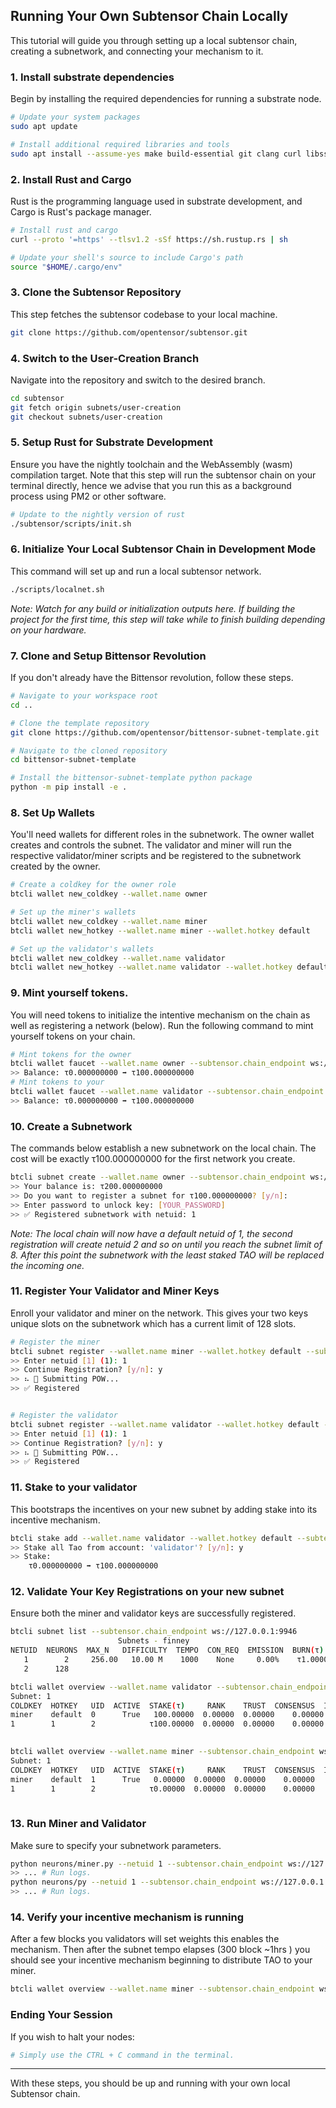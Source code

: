 ## Running Your Own Subtensor Chain Locally

This tutorial will guide you through setting up a local subtensor chain, creating a subnetwork, and connecting your mechanism to it.

### 1. Install substrate dependencies
Begin by installing the required dependencies for running a substrate node.
```bash
# Update your system packages
sudo apt update 

# Install additional required libraries and tools
sudo apt install --assume-yes make build-essential git clang curl libssl-dev llvm libudev-dev protobuf-compiler
```

### 2. Install Rust and Cargo
Rust is the programming language used in substrate development, and Cargo is Rust's package manager.
```bash
# Install rust and cargo
curl --proto '=https' --tlsv1.2 -sSf https://sh.rustup.rs | sh

# Update your shell's source to include Cargo's path
source "$HOME/.cargo/env"
```

### 3. Clone the Subtensor Repository
This step fetches the subtensor codebase to your local machine.
```bash
git clone https://github.com/opentensor/subtensor.git
```

### 4. Switch to the User-Creation Branch
Navigate into the repository and switch to the desired branch.
```bash
cd subtensor
git fetch origin subnets/user-creation
git checkout subnets/user-creation
```

### 5. Setup Rust for Substrate Development
Ensure you have the nightly toolchain and the WebAssembly (wasm) compilation target. Note that this step will run the subtensor chain on your terminal directly, hence we advise that you run this as a background process using PM2 or other software.
```bash
# Update to the nightly version of rust
./subtensor/scripts/init.sh
```

### 6. Initialize Your Local Subtensor Chain in Development Mode
This command will set up and run a local subtensor network.
```bash
./scripts/localnet.sh
```
*Note: Watch for any build or initialization outputs here. If building the project for the first time, this step will take while to finish building depending on your hardware.*

### 7. Clone and Setup Bittensor Revolution
If you don't already have the Bittensor revolution, follow these steps.
```bash
# Navigate to your workspace root
cd ..

# Clone the template repository
git clone https://github.com/opentensor/bittensor-subnet-template.git

# Navigate to the cloned repository
cd bittensor-subnet-template

# Install the bittensor-subnet-template python package
python -m pip install -e .
```

### 8. Set Up Wallets
You'll need wallets for different roles in the subnetwork. The owner wallet creates and controls the subnet. The validator and miner will run the respective validator/miner scripts and be registered to the subnetwork created by the owner.
```bash
# Create a coldkey for the owner role
btcli wallet new_coldkey --wallet.name owner

# Set up the miner's wallets
btcli wallet new_coldkey --wallet.name miner
btcli wallet new_hotkey --wallet.name miner --wallet.hotkey default

# Set up the validator's wallets
btcli wallet new_coldkey --wallet.name validator
btcli wallet new_hotkey --wallet.name validator --wallet.hotkey default
```

### 9. Mint yourself tokens.
You will need tokens to initialize the intentive mechanism on the chain as well as registering a network (below). 
Run the following command to mint yourself tokens on your chain.
```bash
# Mint tokens for the owner
btcli wallet faucet --wallet.name owner --subtensor.chain_endpoint ws://127.0.0.1:9946 
>> Balance: τ0.000000000 ➡ τ100.000000000
# Mint tokens to your 
btcli wallet faucet --wallet.name validator --subtensor.chain_endpoint ws://127.0.0.1:9946 
>> Balance: τ0.000000000 ➡ τ100.000000000
```

### 10. Create a Subnetwork
The commands below establish a new subnetwork on the local chain. The cost will be exactly τ100.000000000 for the first network you create.
```bash
btcli subnet create --wallet.name owner --subtensor.chain_endpoint ws://127.0.0.1:9946 
>> Your balance is: τ200.000000000
>> Do you want to register a subnet for τ100.000000000? [y/n]: 
>> Enter password to unlock key: [YOUR_PASSWORD]
>> ✅ Registered subnetwork with netuid: 1
```
*Note: The local chain will now have a default netuid of 1, the second registration will create netuid 2 and so on until you reach the subnet limit of 8. After this point the subnetwork with the least staked TAO will be replaced the incoming one.*

### 11. Register Your Validator and Miner Keys
Enroll your validator and miner on the network. This gives your two keys unique slots on the subnetwork which has a current limit of 128 slots.
```bash
# Register the miner
btcli subnet register --wallet.name miner --wallet.hotkey default --subtensor.chain_endpoint ws://127.0.0.1:9946
>> Enter netuid [1] (1): 1
>> Continue Registration? [y/n]: y
>> ⠦ 📡 Submitting POW...
>> ✅ Registered


# Register the validator
btcli subnet register --wallet.name validator --wallet.hotkey default --subtensor.chain_endpoint ws://127.0.0.1:9946
>> Enter netuid [1] (1): 1
>> Continue Registration? [y/n]: y
>> ⠦ 📡 Submitting POW...
>> ✅ Registered
```

### 11. Stake to your validator
This bootstraps the incentives on your new subnet by adding stake into its incentive mechanism.
```bash
btcli stake add --wallet.name validator --wallet.hotkey default --subtensor.chain_endpoint ws://127.0.0.1:9946
>> Stake all Tao from account: 'validator'? [y/n]: y
>> Stake:
    τ0.000000000 ➡ τ100.000000000
```

### 12. Validate Your Key Registrations on your new subnet
Ensure both the miner and validator keys are successfully registered.
```bash
btcli subnet list --subtensor.chain_endpoint ws://127.0.0.1:9946
                        Subnets - finney                             
NETUID  NEURONS  MAX_N   DIFFICULTY  TEMPO  CON_REQ  EMISSION  BURN(τ)  
   1        2     256.00   10.00 M    1000    None     0.00%    τ1.00000 
   2      128    

btcli wallet overview --wallet.name validator --subtensor.chain_endpoint ws://127.0.0.1:9946
Subnet: 1                                                                                                                                                                
COLDKEY  HOTKEY   UID  ACTIVE  STAKE(τ)     RANK    TRUST  CONSENSUS  INCENTIVE  DIVIDENDS  EMISSION(ρ)   VTRUST  VPERMIT  UPDATED  AXON  HOTKEY_SS58                    
miner    default  0      True   100.00000  0.00000  0.00000    0.00000    0.00000    0.00000            0  0.00000                14  none  5GTFrsEQfvTsh3WjiEVFeKzFTc2xcf…
1        1        2            τ100.00000  0.00000  0.00000    0.00000    0.00000    0.00000           ρ0  0.00000                                                         
                                                                          Wallet balance: τ0.0         

btcli wallet overview --wallet.name miner --subtensor.chain_endpoint ws://127.0.0.1:9946
Subnet: 1                                                                                                                                                                
COLDKEY  HOTKEY   UID  ACTIVE  STAKE(τ)     RANK    TRUST  CONSENSUS  INCENTIVE  DIVIDENDS  EMISSION(ρ)   VTRUST  VPERMIT  UPDATED  AXON  HOTKEY_SS58                    
miner    default  1      True   0.00000  0.00000  0.00000    0.00000    0.00000    0.00000            0  0.00000                14  none  5GTFrsEQfvTsh3WjiEVFeKzFTc2xcf…
1        1        2            τ0.00000  0.00000  0.00000    0.00000    0.00000    0.00000           ρ0  0.00000                                                         
                                                                          Wallet balance: τ0.0   

```

### 13. Run Miner and Validator
Make sure to specify your subnetwork parameters.
```bash
python neurons/miner.py --netuid 1 --subtensor.chain_endpoint ws://127.0.0.1:9946 --wallet.name miner --wallet.hotkey default --logging.debug
>> ... # Run logs.
python neurons/py --netuid 1 --subtensor.chain_endpoint ws://127.0.0.1:9946 --wallet.name validator --wallet.hotkey default --logging.debug
>> ... # Run logs.
```

### 14. Verify your incentive mechanism is running
After a few blocks you validators will set weights this enables the mechanism. Then after the subnet tempo elapses (300 block ~1hrs ) you should see your incentive mechanism beginning to distribute TAO to your miner.
```bash
btcli wallet overview --wallet.name miner --subtensor.chain_endpoint ws://127.0.0.1:9946
```

### Ending Your Session
If you wish to halt your nodes:
```bash
# Simply use the CTRL + C command in the terminal.
```

---

With these steps, you should be up and running with your own local Subtensor chain.
